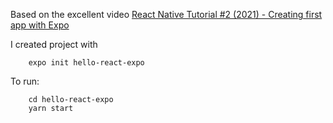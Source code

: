 Based on the excellent video [React Native Tutorial #2 (2021) - Creating first app with Expo](https://www.youtube.com/watch?v=p1Csi_0rh5I&list=PLqGdu3H2yIjax3haGsMs2MST6zD4Pux9Y&index=10)

I created project with 
```
    expo init hello-react-expo
```

To run:
```
    cd hello-react-expo
    yarn start 
```

